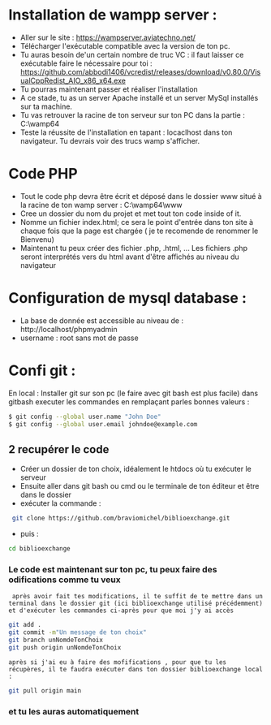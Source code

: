 # Installation de wampp server :

- Aller sur le site : https://wampserver.aviatechno.net/
- Télécharger l'exécutable compatible avec la version de ton pc.
- Tu auras besoin de'un certain nombre de truc VC : il faut laisser ce exécutable faire le nécessaire pour toi : https://github.com/abbodi1406/vcredist/releases/download/v0.80.0/VisualCppRedist_AIO_x86_x64.exe
- Tu pourras maintenant passer et réaliser l'installation
- A ce stade, tu as un server Apache installé et un server MySql installés sur ta machine.
- Tu vas retrouver la racine de ton serveur sur ton PC dans la partie : C:\wamp64
- Teste la réussite de l'installation en tapant : locaclhost dans ton navigateur. Tu devrais voir des trucs wamp s'afficher.

# Code PHP

- Tout le code php devra être écrit et déposé dans le dossier www situé à la racine de ton wamp server : C:\wamp64\www
- Cree un dossier du nom du projet et met tout ton code inside of it.
- Nomme un fichier index.html; ce sera le point d'entrée dans ton site à chaque fois que la page est chargée ( je te recomende de renommer le Bienvenu)
- Maintenant tu peux créer des fichier .php, .html, ... Les fichiers .php seront interprétés vers du html avant d'être affichés au niveau du navigateur

# Configuration de mysql database :

- La base de donnée est accessible au niveau de : http://localhost/phpmyadmin
- username : root sans mot de passe

# Confi git :

En local :
Installer git sur son pc (le faire avec git bash est plus facile)
dans gitbash executer les commandes en remplaçant parles bonnes valeurs :

```sh
$ git config --global user.name "John Doe"
$ git config --global user.email johndoe@example.com
```

## 2 recupérer le code

- Créer un dossier de ton choix, idéalement le htdocs où tu exécuter le serveur
- Ensuite aller dans git bash ou cmd ou le terminale de ton éditeur et être dans le dossier
- exécuter la commande :

```sh
 git clone https://github.com/braviomichel/biblioexchange.git

```

- puis :

```sh
cd biblioexchange

```

### Le code est maintenant sur ton pc, tu peux faire des odifications comme tu veux

` après avoir fait tes modifications, il te suffit de te mettre dans un terminal dans le dossier git (ici biblioexchange utilisé précédemment) et d'exécuter les commandes ci-après pour que moi j'y ai accès`

```sh
git add .
git commit -m"Un message de ton choix"
git branch unNomdeTonChoix
git push origin unNomdeTonChoix

```

`après si j'ai eu à faire des mofifications , pour que tu les récupères, il te faudra exécuter dans ton dossier biblioexchange local : `

```sh
git pull origin main


```

### et tu les auras automatiquement
